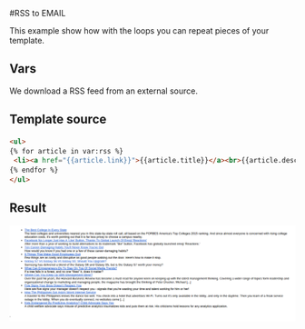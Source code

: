 #RSS to EMAIL  

This example show how with the loops you can repeat pieces of your template.

## Vars 

We download a RSS feed from an external source.

## Template source

```html
<ul>
{% for article in var:rss %}
 <li><a href="{{article.link}}">{{article.title}}</a><br>{{article.description}}</li>
{% endfor %}
</ul>
```

## Result

![Example 1](media/rss2email.png)



